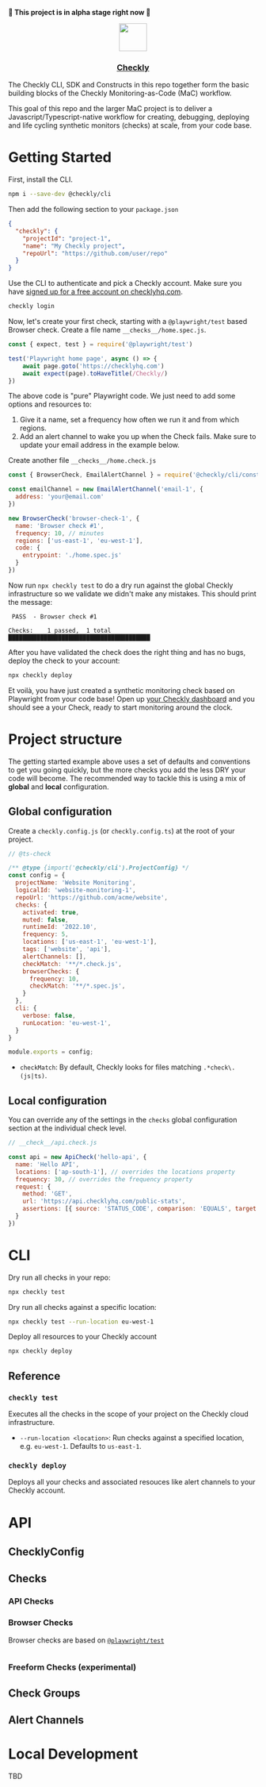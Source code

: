 **🚨 This project is in alpha stage right now 🚨** 

<p align="center">
  <a href="https://checklyhq.com">
    <img height="56" src="https://www.checklyhq.com/images/footer-logo.svg"/>
    <h3 align="center">Checkly</h3>
  </a>
</p>

The Checkly CLI, SDK and Constructs in this repo together form the basic building blocks of the Checkly Monitoring-as-Code 
(MaC) workflow.

This goal of this repo and the larger MaC project is to deliver a Javascript/Typescript-native workflow for creating,
debugging, deploying and life cycling synthetic monitors (checks) at scale, from your code base.

# Getting Started

First, install the CLI.  

```bash
npm i --save-dev @checkly/cli 
```

Then add the following section to your `package.json`

```json
{
  "checkly": {
    "projectId": "project-1",
    "name": "My Checkly project",
    "repoUrl": "https://github.com/user/repo"
  }
}
```

Use the CLI to authenticate and pick a Checkly account. Make sure you have [signed up for a free account on checklyhq.com](https://www.checklyhq.com/).

```bash
checkly login
```

Now, let's create your first check, starting with a `@playwright/test` based Browser check. Create a file name `__checks__/home.spec.js`.

```js
const { expect, test } = require('@playwright/test')

test('Playwright home page', async () => {
    await page.goto('https://checklyhq.com')
    await expect(page).toHaveTitle(/Checkly/)
})
```

The above code is "pure" Playwright code. We just need to add some options and resources to:

1. Give it a name, set a frequency how often we run it and from which regions. 
2. Add an alert channel to wake you up when the Check fails. Make sure to update your email address in the example below.

Create another file `__checks__/home.check.js`

```js
const { BrowserCheck, EmailAlertChannel } = require('@checkly/cli/constructs')

const emailChannel = new EmailAlertChannel('email-1', {
  address: 'your@email.com'
})

new BrowserCheck('browser-check-1', {
  name: 'Browser check #1',
  frequency: 10, // minutes
  regions: ['us-east-1', 'eu-west-1'],
  code: {
    entrypoint: './home.spec.js'
  }
})
```

Now run `npx checkly test` to do a dry run against the global Checkly infrastructure so we validate we didn't make any mistakes. 
This should print the message:

```
 PASS  - Browser check #1

Checks:    1 passed,  1 total
████████████████████████████████████████
```

After you have validated the check does the right thing and has no bugs, deploy the check to your account:

```bash
npx checkly deploy
```

Et voilà, you have just created a synthetic monitoring check based on Playwright from your code base! Open up [your Checkly dashboard](https://app.checklyhq.com) and you should see a your Check, ready to start monitoring
around the clock.

# Project structure

The getting started example above uses a set of defaults and conventions to get you going quickly, but the more checks you
add the less DRY your code will become. The recommended way to tackle this is using a mix of **global** and **local** 
configuration.

## Global configuration

Create a `checkly.config.js` (or `checkly.config.ts`) at the root of your project.

```js
// @ts-check

/** @type {import('@checkly/cli').ProjectConfig} */
const config = {
  projectName: 'Website Monitoring',
  logicalId: 'website-monitoring-1',
  repoUrl: 'https://github.com/acme/website',
  checks: {
    activated: true,
    muted: false,
    runtimeId: '2022.10',
    frequency: 5,
    locations: ['us-east-1', 'eu-west-1'],
    tags: ['website', 'api'],
    alertChannels: [],
    checkMatch: '**/*.check.js',
    browserChecks: {
      frequency: 10,
      checkMatch: '**/*.spec.js',
    }
  },
  cli: {
    verbose: false,
    runLocation: 'eu-west-1',
  }
}

module.exports = config;
```

- `checkMatch`: By default, Checkly looks for files matching `.*check\.(js|ts)`.

## Local configuration

You can override any of the settings in the `checks` global configuration section at the individual check level.

```js
// __check__/api.check.js

const api = new ApiCheck('hello-api', {
  name: 'Hello API',
  locations: ['ap-south-1'], // overrides the locations property
  frequency: 30, // overrides the frequency property
  request: {
    method: 'GET',
    url: 'https://api.checklyhq.com/public-stats',
    assertions: [{ source: 'STATUS_CODE', comparison: 'EQUALS', target: '200' }]
  }
})
```

# CLI

Dry run all checks in your repo:

```bash
npx checkly test
```

Dry run all checks against a specific location:

```bash
npx checkly test --run-location eu-west-1
```

Deploy all resources to your Checkly account

```bash
npx checkly deploy
```

## Reference

### `checkly test`

Executes all the checks in the scope of your project on the Checkly cloud infrastructure.

- `--run-location <location>`: Run checks against a specified location, e.g. `eu-west-1`. Defaults to `us-east-1`.

### `checkly deploy`

Deploys all your checks and associated resouces like alert channels to your Checkly account.


# API 

## ChecklyConfig

## Checks

### API Checks

### Browser Checks

Browser checks are based on [`@playwright/test`](https://playwright.dev/) 

```js
```

### Freeform Checks (experimental)

## Check Groups

## Alert Channels


# Local Development

TBD

